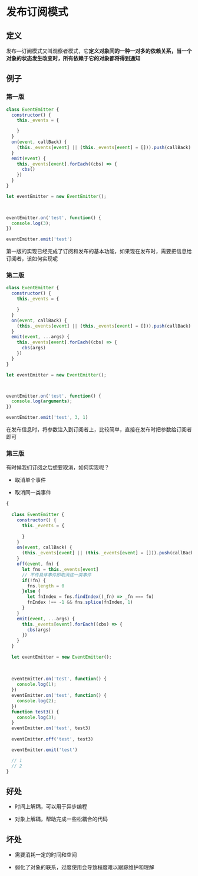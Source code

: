 # 发布订阅模式

## 定义

发布—订阅模式又叫观察者模式，它**定义对象间的一种一对多的依赖关系，当一个对象的状态发生改变时，所有依赖于它的对象都将得到通知**

## 例子

### 第一版

```js
class EventEmitter {
  constructor() {
    this._events = {

    }
  }
  on(event, callBack) {
    (this._events[event] || (this._events[event] = [])).push(callBack) 
  }
  emit(event) {
    this._events[event].forEach((cbs) => {
      cbs()
    })
  }
}

let eventEmitter = new EventEmitter();

 

eventEmitter.on('test', function() {
  console.log(3);
})

eventEmitter.emit('test')
```

第一版的实现已经完成了订阅和发布的基本功能，如果现在发布时，需要把信息给订阅者，该如何实现呢

### 第二版

```js
class EventEmitter {
  constructor() {
    this._events = {

    }
  }
  on(event, callBack) {
    (this._events[event] || (this._events[event] = [])).push(callBack) 
  }
  emit(event, ...args) {
    this._events[event].forEach((cbs) => {
      cbs(args)
    })
  }
}

let eventEmitter = new EventEmitter();



eventEmitter.on('test', function() {
  console.log(arguments);
})

eventEmitter.emit('test', 3, 1)
```

在发布信息时，将参数注入到订阅者上，比较简单，直接在发布时把参数给订阅者即可

### 第三版

有时候我们订阅之后想要取消，如何实现呢？

* 取消单个事件

* 取消同一类事件

```js
{
  
  class EventEmitter {
    constructor() {
      this._events = {
  
      }
    }
    on(event, callBack) {
      (this._events[event] || (this._events[event] = [])).push(callBack) 
    }
    off(event, fn) {
      let fns = this._events[event]
      // 不传具体事件即取消这一类事件
      if(!fn) {
        fns.length = 0
      }else {
        let fnIndex = fns.findIndex((_fn) => _fn === fn)
        fnIndex !== -1 && fns.splice(fnIndex, 1) 
      }
    }
    emit(event, ...args) {
      this._events[event].forEach((cbs) => {
        cbs(args)
      })
    }
  }
  
  let eventEmitter = new EventEmitter();
  
  
  
  eventEmitter.on('test', function() {
    console.log(1);
  })
  eventEmitter.on('test', function() {
    console.log(2);
  })
  function test3() {
    console.log(3);
  }
  eventEmitter.on('test', test3)
  
  eventEmitter.off('test', test3)

  eventEmitter.emit('test')

  // 1
  // 2
}
```

## 好处

* 时间上解耦，可以用于异步编程

* 对象上解耦，帮助完成一些松耦合的代码

## 坏处

* 需要消耗一定的时间和空间

* 弱化了对象的联系，过度使用会导致程度难以跟踪维护和理解